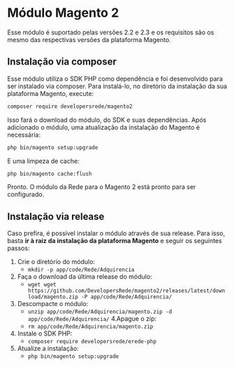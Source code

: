 # Módulo Magento 2

Esse módulo é suportado pelas versões 2.2 e 2.3 e os requisitos são os mesmo das respectivas versões da plataforma Magento.

## Instalação via composer

Esse módulo utiliza o SDK PHP como dependência e foi desenvolvido para ser instalado via composer. Para instalá-lo, no diretório da instalação da sua plataforma Magento, execute:

```bash
composer require developersrede/magento2
```

Isso fará o download do módulo, do SDK e suas dependências. Após adicionado o módulo, uma atualização da instalação do Magento é necessária:

```bash
php bin/magento setup:upgrade
```

E uma limpeza de cache:

```bash
php bin/magento cache:flush
```

Pronto. O módulo da Rede para o Magento 2 está pronto para ser configurado.

## Instalação via release

Caso prefira, é possível instalar o módulo através de sua release. Para isso, basta **ir à raiz da instalação da plataforma Magento** e seguir os seguintes passos:

1. Crie o diretório do módulo:
   * `mkdir -p app/code/Rede/Adquirencia`
2. Faça o download da última release do módulo:
   * `wget wget https://github.com/DevelopersRede/magento2/releases/latest/download/magento.zip -P app/code/Rede/Adquirencia/`
3. Descompacte o módulo:
   * `unzip app/code/Rede/Adquirencia/magento.zip -d app/code/Rede/Adquirencia/`
4.Apague o zip:
   * `rm app/code/Rede/Adquirencia/magento.zip`
5. Instale o SDK PHP:
   * `composer require developersrede/erede-php`
6. Atualize a instalação:
   * `php bin/magento setup:upgrade`
